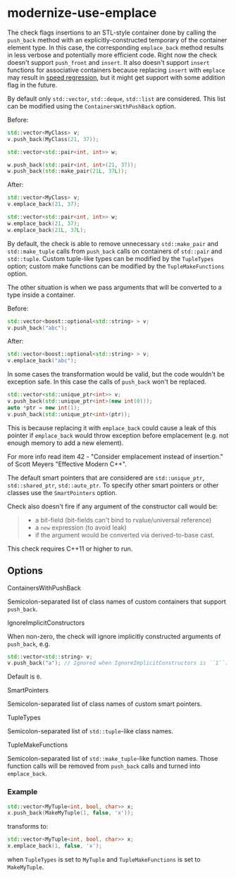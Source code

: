 # modernize-use-emplace

The check flags insertions to an STL-style container done by calling the
`push_back` method with an explicitly-constructed temporary of the
container element type. In this case, the corresponding `emplace_back`
method results in less verbose and potentially more efficient code.
Right now the check doesn't support `push_front` and `insert`. It also
doesn't support `insert` functions for associative containers because
replacing `insert` with `emplace` may result in [speed
regression](https://htmlpreview.github.io/?https://github.com/HowardHinnant/papers/blob/master/insert_vs_emplace.html),
but it might get support with some addition flag in the future.

By default only `std::vector`, `std::deque`, `std::list` are considered.
This list can be modified using the `ContainersWithPushBack` option.

Before:

``` c++
std::vector<MyClass> v;
v.push_back(MyClass(21, 37));

std::vector<std::pair<int, int>> w;

w.push_back(std::pair<int, int>(21, 37));
w.push_back(std::make_pair(21L, 37L));
```

After:

``` c++
std::vector<MyClass> v;
v.emplace_back(21, 37);

std::vector<std::pair<int, int>> w;
w.emplace_back(21, 37);
w.emplace_back(21L, 37L);
```

By default, the check is able to remove unnecessary `std::make_pair` and
`std::make_tuple` calls from `push_back` calls on containers of
`std::pair` and `std::tuple`. Custom tuple-like types can be modified by
the `TupleTypes` option; custom make functions can be modified by the
`TupleMakeFunctions` option.

The other situation is when we pass arguments that will be converted to
a type inside a container.

Before:

``` c++
std::vector<boost::optional<std::string> > v;
v.push_back("abc");
```

After:

``` c++
std::vector<boost::optional<std::string> > v;
v.emplace_back("abc");
```

In some cases the transformation would be valid, but the code wouldn't
be exception safe. In this case the calls of `push_back` won't be
replaced.

``` c++
std::vector<std::unique_ptr<int>> v;
v.push_back(std::unique_ptr<int>(new int(0)));
auto *ptr = new int(1);
v.push_back(std::unique_ptr<int>(ptr));
```

This is because replacing it with `emplace_back` could cause a leak of
this pointer if `emplace_back` would throw exception before emplacement
(e.g. not enough memory to add a new element).

For more info read item 42 - "Consider emplacement instead of
insertion." of Scott Meyers "Effective Modern C++".

The default smart pointers that are considered are `std::unique_ptr`,
`std::shared_ptr`, `std::auto_ptr`. To specify other smart pointers or
other classes use the `SmartPointers` option.

Check also doesn't fire if any argument of the constructor call would
be:

>   - a bit-field (bit-fields can't bind to rvalue/universal reference)
>   - a `new` expression (to avoid leak)
>   - if the argument would be converted via derived-to-base cast.

This check requires C++11 or higher to run.

## Options

<div class="option">

ContainersWithPushBack

Semicolon-separated list of class names of custom containers that
support `push_back`.

</div>

<div class="option">

IgnoreImplicitConstructors

When non-zero, the check will ignore implicitly constructed arguments of
`push_back`, e.g.

``` c++
std::vector<std::string> v;
v.push_back("a"); // Ignored when IgnoreImplicitConstructors is ``1``.
```

Default is `0`.

</div>

<div class="option">

SmartPointers

Semicolon-separated list of class names of custom smart pointers.

</div>

<div class="option">

TupleTypes

Semicolon-separated list of `std::tuple`-like class names.

</div>

<div class="option">

TupleMakeFunctions

Semicolon-separated list of `std::make_tuple`-like function names. Those
function calls will be removed from `push_back` calls and turned into
`emplace_back`.

</div>

### Example

``` c++
std::vector<MyTuple<int, bool, char>> x;
x.push_back(MakeMyTuple(1, false, 'x'));
```

transforms to:

``` c++
std::vector<MyTuple<int, bool, char>> x;
x.emplace_back(1, false, 'x');
```

when `TupleTypes` is set to `MyTuple` and `TupleMakeFunctions` is set to
`MakeMyTuple`.
